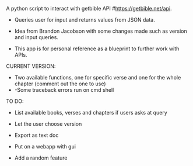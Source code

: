 A python script to interact with getbible API #https://getbible.net/api.

- Queries user for input and returns values from JSON data.

- Idea from Brandon Jacobson with some changes made such as version and input queries.

- This app is for personal reference as a blueprint to further work with APIs.


CURRENT VERSION:
- Two available functions, one for specific verse and one for the whole chapter (comment out the one to use)
- -Some traceback errors run on cmd shell

TO DO:

- List available books, verses and chapters if users asks at query 

- Let the user choose version 

- Export as text doc 

- Put on a webapp with gui 

- Add a random feature 